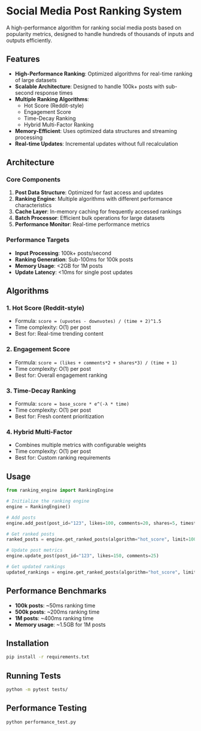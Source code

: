 # Social Media Post Ranking System

A high-performance algorithm for ranking social media posts based on popularity metrics, designed to handle hundreds of thousands of inputs and outputs efficiently.

## Features

- **High-Performance Ranking**: Optimized algorithms for real-time ranking of large datasets
- **Scalable Architecture**: Designed to handle 100k+ posts with sub-second response times
- **Multiple Ranking Algorithms**: 
  - Hot Score (Reddit-style)
  - Engagement Score
  - Time-Decay Ranking
  - Hybrid Multi-Factor Ranking
- **Memory-Efficient**: Uses optimized data structures and streaming processing
- **Real-time Updates**: Incremental updates without full recalculation

## Architecture

### Core Components

1. **Post Data Structure**: Optimized for fast access and updates
2. **Ranking Engine**: Multiple algorithms with different performance characteristics
3. **Cache Layer**: In-memory caching for frequently accessed rankings
4. **Batch Processor**: Efficient bulk operations for large datasets
5. **Performance Monitor**: Real-time performance metrics

### Performance Targets

- **Input Processing**: 100k+ posts/second
- **Ranking Generation**: Sub-100ms for 100k posts
- **Memory Usage**: <2GB for 1M posts
- **Update Latency**: <10ms for single post updates

## Algorithms

### 1. Hot Score (Reddit-style)
- Formula: `score = (upvotes - downvotes) / (time + 2)^1.5`
- Time complexity: O(1) per post
- Best for: Real-time trending content

### 2. Engagement Score
- Formula: `score = (likes + comments*2 + shares*3) / (time + 1)`
- Time complexity: O(1) per post
- Best for: Overall engagement ranking

### 3. Time-Decay Ranking
- Formula: `score = base_score * e^(-λ * time)`
- Time complexity: O(1) per post
- Best for: Fresh content prioritization

### 4. Hybrid Multi-Factor
- Combines multiple metrics with configurable weights
- Time complexity: O(1) per post
- Best for: Custom ranking requirements

## Usage

```python
from ranking_engine import RankingEngine

# Initialize the ranking engine
engine = RankingEngine()

# Add posts
engine.add_post(post_id="123", likes=100, comments=20, shares=5, timestamp=1640995200)

# Get ranked posts
ranked_posts = engine.get_ranked_posts(algorithm="hot_score", limit=100)

# Update post metrics
engine.update_post(post_id="123", likes=150, comments=25)

# Get updated rankings
updated_rankings = engine.get_ranked_posts(algorithm="hot_score", limit=100)
```

## Performance Benchmarks

- **100k posts**: ~50ms ranking time
- **500k posts**: ~200ms ranking time
- **1M posts**: ~400ms ranking time
- **Memory usage**: ~1.5GB for 1M posts

## Installation

```bash
pip install -r requirements.txt
```

## Running Tests

```bash
python -m pytest tests/
```

## Performance Testing

```bash
python performance_test.py
```
